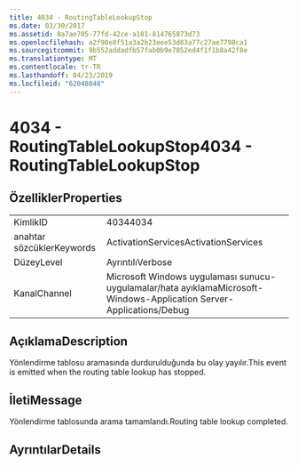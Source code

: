```yaml
---
title: 4034 - RoutingTableLookupStop
ms.date: 03/30/2017
ms.assetid: 8a7ae705-77fd-42ce-a181-814765873d73
ms.openlocfilehash: a2f90e8f51a3a2b23eee53d83a77c27ae7798ca1
ms.sourcegitcommit: 9b552addadfb57fab0b9e7852ed4f1f1b8a42f8e
ms.translationtype: MT
ms.contentlocale: tr-TR
ms.lasthandoff: 04/23/2019
ms.locfileid: "62048848"
---
```

# <a name="4034---routingtablelookupstop"></a><span data-ttu-id="d7566-102">4034 - RoutingTableLookupStop</span><span class="sxs-lookup"><span data-stu-id="d7566-102">4034 - RoutingTableLookupStop</span></span>
## <a name="properties"></a><span data-ttu-id="d7566-103">Özellikler</span><span class="sxs-lookup"><span data-stu-id="d7566-103">Properties</span></span>  
  
|||  
|-|-|  
|<span data-ttu-id="d7566-104">Kimlik</span><span class="sxs-lookup"><span data-stu-id="d7566-104">ID</span></span>|<span data-ttu-id="d7566-105">4034</span><span class="sxs-lookup"><span data-stu-id="d7566-105">4034</span></span>|  
|<span data-ttu-id="d7566-106">anahtar sözcükler</span><span class="sxs-lookup"><span data-stu-id="d7566-106">Keywords</span></span>|<span data-ttu-id="d7566-107">ActivationServices</span><span class="sxs-lookup"><span data-stu-id="d7566-107">ActivationServices</span></span>|  
|<span data-ttu-id="d7566-108">Düzey</span><span class="sxs-lookup"><span data-stu-id="d7566-108">Level</span></span>|<span data-ttu-id="d7566-109">Ayrıntılı</span><span class="sxs-lookup"><span data-stu-id="d7566-109">Verbose</span></span>|  
|<span data-ttu-id="d7566-110">Kanal</span><span class="sxs-lookup"><span data-stu-id="d7566-110">Channel</span></span>|<span data-ttu-id="d7566-111">Microsoft Windows uygulaması sunucu-uygulamalar/hata ayıklama</span><span class="sxs-lookup"><span data-stu-id="d7566-111">Microsoft-Windows-Application Server-Applications/Debug</span></span>|  
  
## <a name="description"></a><span data-ttu-id="d7566-112">Açıklama</span><span class="sxs-lookup"><span data-stu-id="d7566-112">Description</span></span>  
 <span data-ttu-id="d7566-113">Yönlendirme tablosu aramasında durdurulduğunda bu olay yayılır.</span><span class="sxs-lookup"><span data-stu-id="d7566-113">This event is emitted when the routing table lookup has stopped.</span></span>  
  
## <a name="message"></a><span data-ttu-id="d7566-114">İleti</span><span class="sxs-lookup"><span data-stu-id="d7566-114">Message</span></span>  
 <span data-ttu-id="d7566-115">Yönlendirme tablosunda arama tamamlandı.</span><span class="sxs-lookup"><span data-stu-id="d7566-115">Routing table lookup completed.</span></span>  
  
## <a name="details"></a><span data-ttu-id="d7566-116">Ayrıntılar</span><span class="sxs-lookup"><span data-stu-id="d7566-116">Details</span></span>
